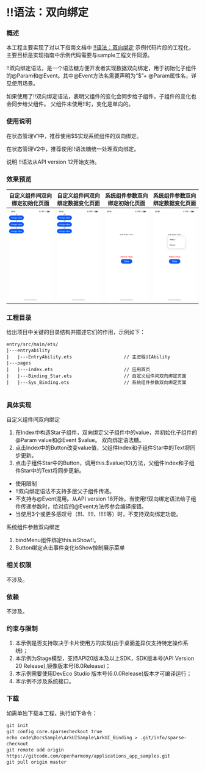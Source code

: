 # !!语法：双向绑定

### 概述

本工程主要实现了对以下指南文档中 [!!语法：双向绑定](https://docs.openharmony.cn/pages/v6.0/zh-cn/application-dev/ui/state-management/arkts-new-binding.md) 示例代码片段的工程化，主要目标是实现指南中示例代码需要与sample工程文件同源。

!!双向绑定语法，是一个语法糖方便开发者实现数据双向绑定，用于初始化子组件的@Param和@Event。其中@Event方法名需要声明为“$”+ @Param属性名，详见使用场景。

如果使用了!!双向绑定语法，表明父组件的变化会同步给子组件，子组件的变化也会同步给父组件。
父组件未使用!!时，变化是单向的。

### 使用说明

在状态管理V1中，推荐使用$$实现系统组件的双向绑定。

在状态管理V2中，推荐使用!!语法糖统一处理双向绑定。

说明
!!语法从API version 12开始支持。

### 效果预览

| 自定义组件间双向绑定初始化页面       | 自定义组件间双向绑定数据变化页面          | 系统组件参数双向绑定初始化页面      | 系统组件参数双向绑定数据变化页面                      |
|--------------------------------|-----------------------------------|---------------------------------------|---------------------------------------|
| ![image](screenshot/binding1.png) | ![image](screenshot/binding2.png) | ![image](screenshot/sys_binding1.png) | ![image](screenshot/sys_binding2.png) |


### 工程目录

给出项目中关键的目录结构并描述它们的作用，示例如下：

```
entry/src/main/ets/
|---entryability
|   |---EntryAbility.ets                   // 主进程UIAbility
|---pages
|   |---index.ets                          // 应用首页
|   |---Binding_Star.ets                   // 自定义组件间双向绑定页面
|   |---Sys_Binding.ets                    // 系统组件参数双向绑定页面


```

### 具体实现
自定义组件间双向绑定

1. 在Index中构造Star子组件，双向绑定父子组件中的value，并初始化子组件的@Param value和@Event $value。 双向绑定语法糖。
2. 点击Index中的Button改变value值，父组件Index和子组件Star中的Text将同步更新。
3. 点击子组件Star中的Button，调用this.$value(10)方法，父组件Index和子组件Star中的Text将同步更新。

* 使用限制
* !!双向绑定语法不支持多层父子组件传递。
* 不支持与@Event混用。从API version 18开始，当使用!!双向绑定语法给子组件传递参数时，给对应的@Event方法传参会编译报错。
* 当使用3个或更多感叹号（!!!、!!!!、!!!!!等）时，不支持双向绑定功能。

系统组件参数双向绑定

1. bindMenu组件绑定this.isShow!!。
2. Button绑定点击事件变化isShow控制展示菜单



### 相关权限

不涉及。

### 依赖

不涉及。

### 约束与限制

1. 本示例是否支持取决于卡片使用方的实现(由于桌面差异仅支持特定操作系统)；
2. 本示例为Stage模型，支持API20版本及以上SDK，SDK版本号(API Version 20 Release),镜像版本号(6.0Release)；
3. 本示例需要使用DevEco Studio 版本号(6.0.0Release)版本才可编译运行；
4. 本示例不涉及系统接口。

### 下载

如需单独下载本工程，执行如下命令：

```
git init
git config core.sparsecheckout true
echo code\DocsSample\ArkUISample\ArkUI_Binding > .git/info/sparse-checkout
git remote add origin https://gitcode.com/openharmony/applications_app_samples.git
git pull origin master
```